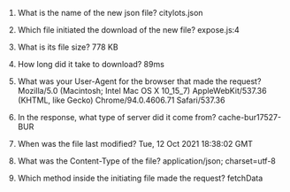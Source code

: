 1. What is the name of the new json file?
   citylots.json

2. Which file initiated the download of the new file?
   expose.js:4

3. What is its file size?
   778 KB

4. How long did it take to download?
   89ms

5. What was your User-Agent for the browser that made the request?
   Mozilla/5.0 (Macintosh; Intel Mac OS X 10_15_7) AppleWebKit/537.36 (KHTML, like Gecko) Chrome/94.0.4606.71 Safari/537.36

6. In the response, what type of server did it come from?
   cache-bur17527-BUR

7. When was the file last modified?
   Tue, 12 Oct 2021 18:38:02 GMT

8. What was the Content-Type of the file?
   application/json; charset=utf-8

9.  Which method inside the initiating file made the request?
    fetchData